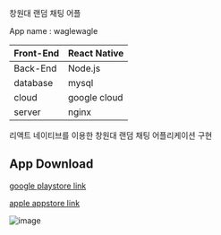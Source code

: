 창원대 랜덤 채팅 어플

App name : waglewagle  

|Front-End | React Native   |
-|-
Back-End | Node.js    
database | mysql   
cloud | google cloud  
server | nginx  

리액트 네이티브를 이용한 창원대 랜덤 채팅 어플리케이션 구현

## App Download

[google playstore link](https://play.google.com/store/apps/details?id=com.wagleapp)

[apple appstore link](https://apps.apple.com/kr/app/%EC%99%80%EA%B8%80%EC%99%80%EA%B8%80-%EB%82%B4-%EC%86%90-%EC%95%88%EC%9D%98-%EC%9E%91%EC%9D%80-%ED%95%99%EA%B5%90/id1549452503)

![image](https://user-images.githubusercontent.com/59681325/116589845-0cafdc00-a958-11eb-8f6c-3e12f8317449.png)
